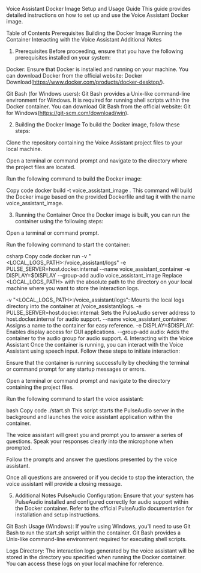 Voice Assistant Docker Image Setup and Usage Guide
This guide provides detailed instructions on how to set up and use the Voice Assistant Docker image.

Table of Contents
Prerequisites
Building the Docker Image
Running the Container
Interacting with the Voice Assistant
Additional Notes
1. Prerequisites <a name="prerequisites"></a>
Before proceeding, ensure that you have the following prerequisites installed on your system:

Docker: Ensure that Docker is installed and running on your machine. You can download Docker from the official website: Docker Download(https://www.docker.com/products/docker-desktop/).

Git Bash (for Windows users): Git Bash provides a Unix-like command-line environment for Windows. It is required for running shell scripts within the Docker container. You can download Git Bash from the official website: Git for Windows(https://git-scm.com/download/win).

2. Building the Docker Image <a name="building-the-docker-image"></a>
To build the Docker image, follow these steps:

Clone the repository containing the Voice Assistant project files to your local machine.

Open a terminal or command prompt and navigate to the directory where the project files are located.

Run the following command to build the Docker image:

Copy code
docker build -t voice_assistant_image .
This command will build the Docker image based on the provided Dockerfile and tag it with the name voice_assistant_image.

3. Running the Container <a name="running-the-container"></a>
Once the Docker image is built, you can run the container using the following steps:

Open a terminal or command prompt.

Run the following command to start the container:

csharp
Copy code
docker run -v "<LOCAL_LOGS_PATH>:/voice_assistant/logs" -e PULSE_SERVER=host.docker.internal --name voice_assistant_container -e DISPLAY=$DISPLAY --group-add audio voice_assistant_image
Replace <LOCAL_LOGS_PATH> with the absolute path to the directory on your local machine where you want to store the interaction logs.

-v "<LOCAL_LOGS_PATH>:/voice_assistant/logs": Mounts the local logs directory into the container at /voice_assistant/logs.
-e PULSE_SERVER=host.docker.internal: Sets the PulseAudio server address to host.docker.internal for audio support.
--name voice_assistant_container: Assigns a name to the container for easy reference.
-e DISPLAY=$DISPLAY: Enables display access for GUI applications.
--group-add audio: Adds the container to the audio group for audio support.
4. Interacting with the Voice Assistant <a name="interacting-with-the-voice-assistant"></a>
Once the container is running, you can interact with the Voice Assistant using speech input. Follow these steps to initiate interaction:

Ensure that the container is running successfully by checking the terminal or command prompt for any startup messages or errors.

Open a terminal or command prompt and navigate to the directory containing the project files.

Run the following command to start the voice assistant:

bash
Copy code
./start.sh
This script starts the PulseAudio server in the background and launches the voice assistant application within the container.

The voice assistant will greet you and prompt you to answer a series of questions. Speak your responses clearly into the microphone when prompted.

Follow the prompts and answer the questions presented by the voice assistant.

Once all questions are answered or if you decide to stop the interaction, the voice assistant will provide a closing message.

5. Additional Notes <a name="additional-notes"></a>
PulseAudio Configuration: Ensure that your system has PulseAudio installed and configured correctly for audio support within the Docker container. Refer to the official PulseAudio documentation for installation and setup instructions.

Git Bash Usage (Windows): If you're using Windows, you'll need to use Git Bash to run the start.sh script within the container. Git Bash provides a Unix-like command-line environment required for executing shell scripts.

Logs Directory: The interaction logs generated by the voice assistant will be stored in the directory you specified when running the Docker container. You can access these logs on your local machine for reference.